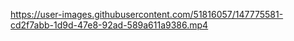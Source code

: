 https://user-images.githubusercontent.com/51816057/147775581-cd2f7abb-1d9d-47e8-92ad-589a611a9386.mp4
